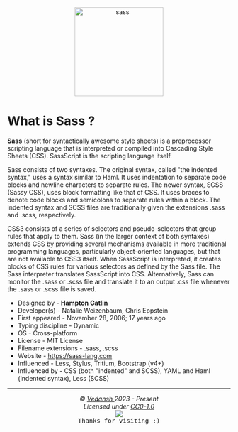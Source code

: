 <div align="center">
    <img
        src="https://cdn.jsdelivr.net/gh/offensive-vk/Icons@master/sass/sass-original.svg"
        height=200
        width=200
        alt="sass"
    >
</div>

# **What is Sass** ?

**Sass** (short for syntactically awesome style sheets) is a preprocessor scripting language that is interpreted or compiled into Cascading Style Sheets (CSS). SassScript is the scripting language itself.

Sass consists of two syntaxes. The original syntax, called "the indented syntax," uses a syntax similar to Haml. It uses indentation to separate code blocks and newline characters to separate rules. The newer syntax, SCSS (Sassy CSS), uses block formatting like that of CSS. It uses braces to denote code blocks and semicolons to separate rules within a block. The indented syntax and SCSS files are traditionally given the extensions .sass and .scss, respectively.

CSS3 consists of a series of selectors and pseudo-selectors that group rules that apply to them. Sass (in the larger context of both syntaxes) extends CSS by providing several mechanisms available in more traditional programming languages, particularly object-oriented languages, but that are not available to CSS3 itself. When SassScript is interpreted, it creates blocks of CSS rules for various selectors as defined by the Sass file. The Sass interpreter translates SassScript into CSS. Alternatively, Sass can monitor the .sass or .scss file and translate it to an output .css file whenever the .sass or .scss file is saved.

- Designed by - **Hampton Catlin**
- Developer(s) - Natalie Weizenbaum, Chris Eppstein
- First appeared - November 28, 2006; 17 years ago
- Typing discipline - Dynamic
- OS - Cross-platform
- License - MIT License
- Filename extensions - .sass, .scss
- Website - <https://sass-lang.com>
- Influenced - Less, Stylus, Tritium, Bootstrap (v4+)
- Influenced by - CSS (both "indented" and SCSS), YAML and Haml (indented syntax), Less (SCSS)

***

<p align="center">
  <i>&copy; <a href="https://github.com/offensive-vk/">Vedansh </a> 2023 - Present</i><br>
  <i>Licensed under <a href="https://github.com/offensive-vk/UntilEverything#CC0-1.0-1-ov-file">CC0-1.0</a></i><br>
  <a href="https://github.com/npm-run-test"><img src="https://i.ibb.co/4KtpYxb/octocat-clean-mini.png" /></a><br>
  <kbd>Thanks for visiting :)</kbd>
</p>
